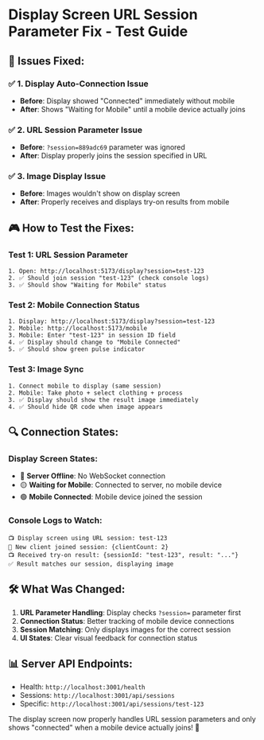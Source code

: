 # Display Screen URL Session Parameter Fix - Test Guide

## 🎯 **Issues Fixed:**

### ✅ **1. Display Auto-Connection Issue**
- **Before**: Display showed "Connected" immediately without mobile
- **After**: Shows "Waiting for Mobile" until a mobile device actually joins

### ✅ **2. URL Session Parameter Issue**  
- **Before**: `?session=889adc69` parameter was ignored
- **After**: Display properly joins the session specified in URL

### ✅ **3. Image Display Issue**
- **Before**: Images wouldn't show on display screen
- **After**: Properly receives and displays try-on results from mobile

## 🎮 **How to Test the Fixes:**

### **Test 1: URL Session Parameter**
```
1. Open: http://localhost:5173/display?session=test-123
2. ✅ Should join session "test-123" (check console logs)
3. ✅ Should show "Waiting for Mobile" status
```

### **Test 2: Mobile Connection Status**
```
1. Display: http://localhost:5173/display?session=test-123
2. Mobile: http://localhost:5173/mobile
3. Mobile: Enter "test-123" in session ID field
4. ✅ Display should change to "Mobile Connected" 
5. ✅ Should show green pulse indicator
```

### **Test 3: Image Sync**
```
1. Connect mobile to display (same session)
2. Mobile: Take photo + select clothing + process
3. ✅ Display should show the result image immediately
4. ✅ Should hide QR code when image appears
```

## 🔍 **Connection States:**

### **Display Screen States:**
- 🔴 **Server Offline**: No WebSocket connection
- 🟡 **Waiting for Mobile**: Connected to server, no mobile device
- 🟢 **Mobile Connected**: Mobile device joined the session

### **Console Logs to Watch:**
```
📺 Display screen using URL session: test-123
📱 New client joined session: {clientCount: 2}
📺 Received try-on result: {sessionId: "test-123", result: "..."}
✅ Result matches our session, displaying image
```

## 🛠 **What Was Changed:**

1. **URL Parameter Handling**: Display checks `?session=` parameter first
2. **Connection Status**: Better tracking of mobile device connections  
3. **Session Matching**: Only displays images for the correct session
4. **UI States**: Clear visual feedback for connection status

## 📊 **Server API Endpoints:**
- Health: `http://localhost:3001/health`
- Sessions: `http://localhost:3001/api/sessions`
- Specific: `http://localhost:3001/api/sessions/test-123`

The display screen now properly handles URL session parameters and only shows "connected" when a mobile device actually joins! 🎉
